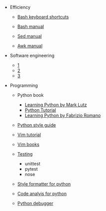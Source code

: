 - Efficiency

  - [Bash keyboard shortcuts](https://smlr.us/wp-content/uploads/2013/06/bash-keyboard-shortcuts1.pdf)
  
  - [Bash manual](https://www.gnu.org/software/bash/manual/bash.html)

  - [Sed manual](https://www.gnu.org/software/sed/manual/sed.html)

  - [Awk manual](https://www.tutorialspoint.com/awk/index.htm)

- Software engineering
  - [1](https://www.tutorialspoint.com/software_engineering/software_engineering_tutorial.pdf)
  - [2](https://sovannarith.files.wordpress.com/2012/07/software-engineering-9th-ed-intro-txt-i-sommerville-pearson_-2011-bbs.pdf)
  - [3](http://index-of.co.uk/Engineering/Introduction%20to%20Software%20Engineering.pdf)

- Programming

  - Python book
    - [Learning Python by Mark Lutz](https://cfm.ehu.es/ricardo/docs/python/Learning_Python.pdf)
    - [Python Tutorial](https://docs.python.org/3.8/tutorial/index.html)
    - [Learning Python by Fabrizio Romano](https://pythonizame.s3.amazonaws.com/media/Book/learning-python/file/500775e4-c85b-11e7-ba9c-040196293901.pdf)

  - [Python style guide](http://google.github.io/styleguide/pyguide.html)
  
  - [Vim tutorial](https://coolshell.cn/articles/5426.html)

  - [Vim books](https://iccf-holland.org/vim_books.html)

  - [Testing](https://realpython.com/python-testing/)
    - unittest
    - pytest
    - nose
  - [Style formatter for python](https://github.com/google/yapf)

  - [Code analyis for python](https://www.pylint.org/)

  - [Python debugger](https://docs.python.org/2/library/pdb.html)
